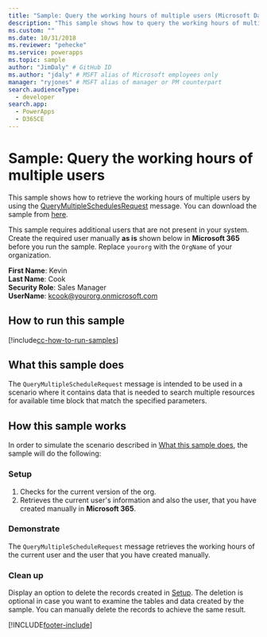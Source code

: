 ```yaml
---
title: "Sample: Query the working hours of multiple users (Microsoft Dataverse) | Microsoft Docs" # Intent and product brand in a unique string of 43-59 chars including spaces
description: "This sample shows how to query the working hours of multiple hours" # 115-145 characters including spaces. This abstract displays in the search result.
ms.custom: ""
ms.date: 10/31/2018
ms.reviewer: "pehecke"
ms.service: powerapps
ms.topic: sample
author: "JimDaly" # GitHub ID
ms.author: "jdaly" # MSFT alias of Microsoft employees only
manager: "ryjones" # MSFT alias of manager or PM counterpart
search.audienceType: 
  - developer
search.app: 
  - PowerApps
  - D365CE
---
```

# Sample: Query the working hours of multiple users



<!-- https://docs.microsoft.com/dynamics365/customer-engagement/developer/sample-query-working-hours-multiple-users -->

This sample shows how to retrieve the working hours of multiple users by using the [QueryMultipleSchedulesRequest](/dotnet/api/microsoft.crm.sdk.messages.querymultipleschedulesrequest?view=dynamics-general-ce-9) message. You can download the sample from [here](https://github.com/Microsoft/PowerApps-Samples/tree/master/cds/orgsvc/C%23).

This sample requires additional users that are not present in your system. Create the required user manually **as is** shown below in **Microsoft 365** before you run the sample. Replace `yourorg` with the `OrgName` of your organization.

**First Name**: Kevin<br/>
**Last Name**: Cook<br/>
**Security Role**: Sales Manager<br/>
**UserName**: kcook@yourorg.onmicrosoft.com<br/>

## How to run this sample

[!include[cc-how-to-run-samples](../../includes/cc-how-to-run-samples.md)]

## What this sample does

The `QueryMultipleScheduleRequest` message is intended to be used in a scenario where it contains data that is needed to search multiple resources for available time block that match the specified parameters.

## How this sample works

In order to simulate the scenario described in [What this sample does](#what-this-sample-does), the sample will do the following:

### Setup

1. Checks for the current version of the org.
2. Retrieves the current user's information and also the user, that you have created manually in **Microsoft 365**.

### Demonstrate

The `QueryMultipleScheduleRequest` message retrieves the working hours of the current user and the user that you have created manually.

### Clean up

Display an option to delete the records created in [Setup](#setup). The deletion is optional in case you want to examine the tables and data created by the sample. You can manually delete the records to achieve the same result.


[!INCLUDE[footer-include](../../../../includes/footer-banner.md)]
